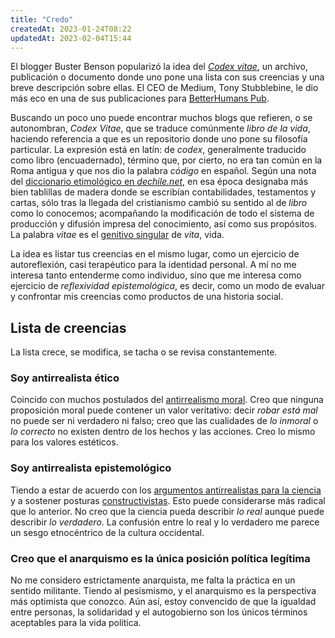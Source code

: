 ```yaml
---
title: "Credo"
createdAt: 2023-01-24T08:22
updatedAt: 2023-02-04T15:44
---
```


El blogger Buster Benson popularizó la idea del [*Codex vitae*](https://buster.wiki/beliefs/), un archivo, publicación o documento donde uno pone una lista con sus creencias y una breve descripción sobre ellas. El CEO de Medium, Tony Stubblebine, le dio más eco en una de sus publicaciones para [BetterHumans Pub](https://betterhumans.pub/codex-vitae-635f97552092). 

Buscando un poco uno puede encontrar muchos blogs que refieren, o se autonombran, *Codex Vitae*, que se traduce comúnmente *libro de la vida*, haciendo referencia a que es un repositorio donde uno pone su filosofía particular. La expresión está en latín: de *codex*, generalmente traducido como libro  (encuadernado), término que, por cierto, no era tan común en la Roma antigua y que nos dio la palabra *código* en español. Según una nota del [diccionario etimológico en *dechile.net*](http://etimologias.dechile.net/?co.dice), en esa época designaba más bien tablillas de madera  donde se escribían contabilidades, testamentos y cartas, sólo tras la llegada del cristianismo cambió su sentido al de *libro* como lo conocemos; acompañando la modificación de todo el sistema de producción y difusión impresa del conocimiento, así como sus propósitos. La palabra *vitae* es el [genitivo singular](https://es.wikipedia.org/wiki/Declinaciones_del_lat%C3%ADn#Caso_genitivo) de *vita*, vida.

La idea es listar tus creencias en el mismo lugar, como un ejercicio de autoreflexión, casi terapéutico para la identidad personal. A mí no me interesa tanto entenderme como individuo, sino que me interesa como ejercicio de *reflexividad epistemológica*, es decir, como un modo de evaluar y confrontar mis creencias como productos de una historia social.

## Lista de creencias

La lista crece, se modifica, se tacha o se revisa constantemente.

### Soy antirrealista ético

Coincido con muchos postulados del [antirrealismo moral](https://plato.stanford.edu/entries/moral-anti-realism/). Creo que ninguna proposición moral puede contener un valor veritativo: decir _robar está mal_ no puede ser ni verdadero ni falso; creo que las cualidades de *lo inmoral* o *lo correcto* no existen dentro de los hechos y las acciones. Creo lo mismo para los valores estéticos.

### Soy antirrealista epistemológico

Tiendo a estar de acuerdo con los [argumentos antirrealistas para la ciencia](https://iep.utm.edu/scientific-realism-antirealism/) y a sostener posturas [constructivistas](https://en.wikipedia.org/wiki/Constructivism_(philosophy_of_science)). Esto puede considerarse más radical que lo anterior. No creo que la ciencia pueda describir *lo real* aunque puede describir *lo verdadero*. La confusión entre lo real y lo verdadero me parece un sesgo etnocéntrico de la cultura occidental.

### Creo que el anarquismo es la única posición política legítima

No me considero estrictamente anarquista, me falta la práctica en un sentido militante. Tiendo al pesismismo, y el anarquismo es la perspectiva más optimista que conozco. Aún así, estoy convencido de que la igualdad entre personas, la solidaridad y el autogobierno son los únicos términos aceptables para la vida política.

<!--### La diversidad debe crear riqueza, no división-->